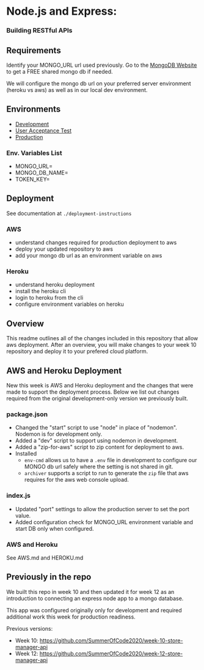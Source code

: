 # Node.js and Express:
### Building RESTful APIs


## Requirements
Identify your MONGO_URL url used previously. Go to the [MongoDB Website](https://www.mongodb.com/) to get a FREE shared mongo db if needed.

We will configure the mongo db url on your preferred server environment (heroku vs aws) as well as in our local dev environment.


## Environments
- [Development](http://localhost:8080/)
- [User Acceptance Test](https://espresso-api-service.herokuapp.com/)
- [Production]()

### Env. Variables List
- MONGO_URL=
- MONGO_DB_NAME=
- TOKEN_KEY=

## Deployment
See documentation at `./deployment-instructions`


### AWS
- understand changes required for production deployment to aws
- deploy your updated repository to aws
- add your mongo db url as an environment variable on aws


### Heroku
- understand heroku deployment
- install the heroku cli
- login to heroku from the cli
- configure environment variables on heroku


## Overview
This readme outlines all of the changes included in this repository that allow aws deployment.
After an overview, you will make changes to your week 10 repository and deploy it to your prefered cloud platform.


## AWS and Heroku Deployment
New this week is AWS and Heroku deployment and the changes that were made to support the deployment process.
Below we list out changes required from the original development-only version we previously built.


### package.json
- Changed the "start" script to use "node" in place of "nodemon". Nodemon is for development only.
- Added a "dev" script to support using nodemon in development.
- Added a "zip-for-aws" script to zip content for deployment to aws.
- Installed 
    - `env-cmd` allows us to have a `.env` file in development to configure our MONGO db url safely where the setting is not shared in git.
    - `archiver` supports a script to run to generate the `zip` file that aws requires for the aws web console upload.


### index.js
- Updated "port" settings to allow the production server to set the port value.
- Added configuration check for MONGO_URL environment variable and start DB only when configured.


### AWS and Heroku
See AWS.md and HEROKU.md


## Previously in the repo
We built this repo in week 10 and then updated it for week 12 as an introduction to connecting an express node app to a mongo database.

This app was configured originally only for development and required additional work this week for production readiness.

Previous versions:

- Week 10: <https://github.com/SummerOfCode2020/week-10-store-manager-api>
- Week 12: <https://github.com/SummerOfCode2020/week-12-store-manager-api>
